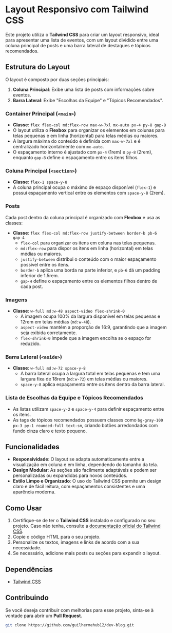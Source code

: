 # Layout Responsivo com Tailwind CSS

Este projeto utiliza o **Tailwind CSS** para criar um layout responsivo, ideal para apresentar uma lista de eventos, com um layout dividido entre uma coluna principal de posts e uma barra lateral de destaques e tópicos recomendados.

## Estrutura do Layout

O layout é composto por duas seções principais:
1. **Coluna Principal**: Exibe uma lista de posts com informações sobre eventos.
2. **Barra Lateral**: Exibe "Escolhas da Equipe" e "Tópicos Recomendados".

### Container Principal (`<main>`)
- **Classe**: `flex flex-col md:flex-row max-w-7xl mx-auto px-4 py-8 gap-8`
- O layout utiliza o **Flexbox** para organizar os elementos em colunas para telas pequenas e em linha (horizontal) para telas médias ou maiores.
- A largura máxima do conteúdo é definida com `max-w-7xl` e é centralizado horizontalmente com `mx-auto`.
- O espaçamento interno é ajustado com `px-4` (1rem) e `py-8` (2rem), enquanto `gap-8` define o espaçamento entre os itens filhos.

### Coluna Principal (`<section>`)
- **Classe**: `flex-1 space-y-8`
- A coluna principal ocupa o máximo de espaço disponível (`flex-1`) e possui espaçamento vertical entre os elementos com `space-y-8` (2rem).

### Posts
Cada post dentro da coluna principal é organizado com **Flexbox** e usa as classes:
- **Classe**: `flex flex-col md:flex-row justify-between border-b pb-6 gap-4`
  - `flex-col` para organizar os itens em coluna nas telas pequenas.
  - `md:flex-row` para dispor os itens em linha (horizontal) em telas médias ou maiores.
  - `justify-between` distribui o conteúdo com o maior espaçamento possível entre os itens.
  - `border-b` aplica uma borda na parte inferior, e `pb-6` dá um padding inferior de 1.5rem.
  - `gap-4` define o espaçamento entre os elementos filhos dentro de cada post.

### Imagens
- **Classe**: `w-full md:w-48 aspect-video flex-shrink-0`
  - A imagem ocupa 100% da largura disponível em telas pequenas e 12rem em telas médias (`md:w-48`).
  - `aspect-video` mantém a proporção de 16:9, garantindo que a imagem seja exibida corretamente.
  - `flex-shrink-0` impede que a imagem encolha se o espaço for reduzido.

### Barra Lateral (`<aside>`)
- **Classe**: `w-full md:w-72 space-y-8`
  - A barra lateral ocupa a largura total em telas pequenas e tem uma largura fixa de 18rem (`md:w-72`) em telas médias ou maiores.
  - `space-y-8` aplica espaçamento entre os itens dentro da barra lateral.

### Lista de Escolhas da Equipe e Tópicos Recomendados
- As listas utilizam `space-y-2` e `space-y-4` para definir espaçamento entre os itens.
- As tags de tópicos recomendados possuem classes como `bg-gray-100 px-3 py-1 rounded-full text-sm`, criando botões arredondados com fundo cinza claro e texto pequeno.

## Funcionalidades

- **Responsividade**: O layout se adapta automaticamente entre a visualização em coluna e em linha, dependendo do tamanho da tela.
- **Design Modular**: As seções são facilmente adaptáveis e podem ser personalizadas ou expandidas para novos conteúdos.
- **Estilo Limpo e Organizado**: O uso do Tailwind CSS permite um design claro e de fácil leitura, com espaçamentos consistentes e uma aparência moderna.

## Como Usar

1. Certifique-se de ter o **Tailwind CSS** instalado e configurado no seu projeto. Caso não tenha, consulte a [documentação oficial do Tailwind CSS](https://tailwindcss.com/docs/installation).
2. Copie o código HTML para o seu projeto.
3. Personalize os textos, imagens e links de acordo com a sua necessidade.
4. Se necessário, adicione mais posts ou seções para expandir o layout.

## Dependências

- [Tailwind CSS](https://tailwindcss.com/)

## Contribuindo

Se você deseja contribuir com melhorias para esse projeto, sinta-se à vontade para abrir um **Pull Request**.

```bash
git clone https://github.com/guilhermehub12/dev-blog.git


